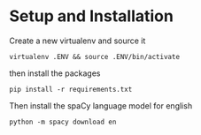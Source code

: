 # Setup and Installation

Create a new virtualenv and source it
```
virtualenv .ENV && source .ENV/bin/activate
```

then install the packages
```
pip install -r requirements.txt
```

Then install the spaCy language model for english
```
python -m spacy download en
```
